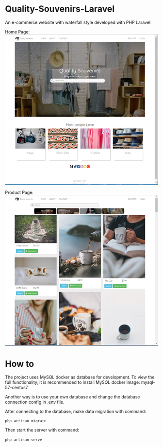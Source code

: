 
# Quality-Souvenirs-Laravel

An e-commerce website with waterfall style developed with PHP Laravel

Home Page:
![homepage](doc/QualitySouvenirs.png)

Product Page:
![product](doc/QS.png)

# How to

The project uses MySQL docker as database for development. To view the full functionality, it is recommended to install MySQL docker image: mysql-57-centos7.

Another way is to use your own database and change the database connection config in .env file.

After connecting to the database, make data migration with command:

```
php artisan migrate
```
Then start the server with command:

``
php artisan serve
``
